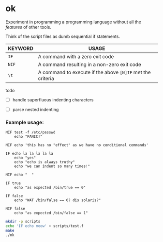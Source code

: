 # ok

Experiment in programming a programming language without all the *features* of other tools.

Think of the script files as dumb sequential if statements.


| KEYWORD | USAGE   |
|---------|---------|
| `IF`    | A command with a zero exit code |
| `NIF`   | A command resulting in a non-zero exit code |
| `\t`    | A command to execute if the above `[N]IF` met the criteria |


todo

- [ ] handle superfluous indenting characters
- [ ] parse nested indenting


### Example usage:
```text
NIF test -f /etc/passwd
	echo "PANIC!"

NIF echo 'this has no "effect" as we have no conditional commands'

IF echo la la la la la
	echo "yes"
	echo "echo is always truthy"
	echo "we can indent so many times!"

NIF echo "	"

IF true
	echo "as expected /bin/true == 0"

IF false
	echo "WAT /bin/false == 0? dis solaris?"

NIF false
	echo "as expected /bin/false == 1"

```

```bash
mkdir -p scripts
echo 'IF echo meow' > scripts/test.f
make
./ok
```
